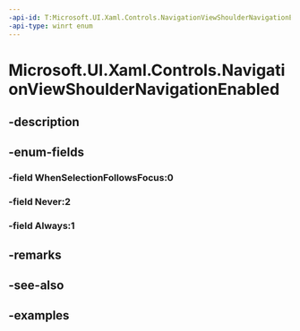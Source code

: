 ```yaml
---
-api-id: T:Microsoft.UI.Xaml.Controls.NavigationViewShoulderNavigationEnabled
-api-type: winrt enum
---
```


<!-- Enumeration syntax.
public enum NavigationViewShoulderNavigationEnabled : int 
-->

# Microsoft.UI.Xaml.Controls.NavigationViewShoulderNavigationEnabled

## -description

## -enum-fields
### -field WhenSelectionFollowsFocus:0

### -field Never:2

### -field Always:1

## -remarks

## -see-also

## -examples


